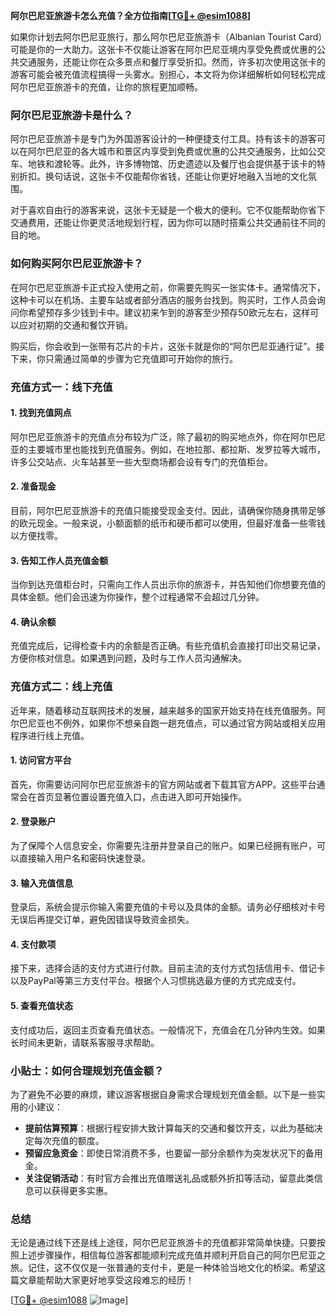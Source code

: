 **阿尔巴尼亚旅游卡怎么充值？全方位指南[[TG💪+ @esim1088](https://t.me/s/esim1088)]**

如果你计划去阿尔巴尼亚旅行，那么阿尔巴尼亚旅游卡（Albanian Tourist Card）可能是你的一大助力。这张卡不仅能让游客在阿尔巴尼亚境内享受免费或优惠的公共交通服务，还能让你在众多景点和餐厅享受折扣。然而，许多初次使用这张卡的游客可能会被充值流程搞得一头雾水。别担心，本文将为你详细解析如何轻松完成阿尔巴尼亚旅游卡的充值，让你的旅程更加顺畅。

### 阿尔巴尼亚旅游卡是什么？

阿尔巴尼亚旅游卡是专门为外国游客设计的一种便捷支付工具。持有该卡的游客可以在阿尔巴尼亚的各大城市和景区内享受到免费或优惠的公共交通服务，比如公交车、地铁和渡轮等。此外，许多博物馆、历史遗迹以及餐厅也会提供基于该卡的特别折扣。换句话说，这张卡不仅能帮你省钱，还能让你更好地融入当地的文化氛围。

对于喜欢自由行的游客来说，这张卡无疑是一个极大的便利。它不仅能帮助你省下交通费用，还能让你更灵活地规划行程，因为你可以随时搭乘公共交通前往不同的目的地。

### 如何购买阿尔巴尼亚旅游卡？

在阿尔巴尼亚旅游卡正式投入使用之前，你需要先购买一张实体卡。通常情况下，这种卡可以在机场、主要车站或者部分酒店的服务台找到。购买时，工作人员会询问你希望预存多少钱到卡中。建议初来乍到的游客至少预存50欧元左右，这样可以应对初期的交通和餐饮开销。

购买后，你会收到一张带有芯片的卡片，这张卡就是你的“阿尔巴尼亚通行证”。接下来，你只需通过简单的步骤为它充值即可开始你的旅行。

### 充值方式一：线下充值

#### 1. 找到充值网点
阿尔巴尼亚旅游卡的充值点分布较为广泛，除了最初的购买地点外，你在阿尔巴尼亚的主要城市里也能找到充值服务。例如，在地拉那、都拉斯、发罗拉等大城市，许多公交站点、火车站甚至一些大型商场都会设有专门的充值柜台。

#### 2. 准备现金
目前，阿尔巴尼亚旅游卡的充值只能接受现金支付。因此，请确保你随身携带足够的欧元现金。一般来说，小额面额的纸币和硬币都可以使用，但最好准备一些零钱以方便找零。

#### 3. 告知工作人员充值金额
当你到达充值柜台时，只需向工作人员出示你的旅游卡，并告知他们你想要充值的具体金额。他们会迅速为你操作，整个过程通常不会超过几分钟。

#### 4. 确认余额
充值完成后，记得检查卡内的余额是否正确。有些充值机会直接打印出交易记录，方便你核对信息。如果遇到问题，及时与工作人员沟通解决。

### 充值方式二：线上充值

近年来，随着移动互联网技术的发展，越来越多的国家开始支持在线充值服务。阿尔巴尼亚也不例外，如果你不想亲自跑一趟充值点，可以通过官方网站或相关应用程序进行线上充值。

#### 1. 访问官方平台
首先，你需要访问阿尔巴尼亚旅游卡的官方网站或者下载其官方APP。这些平台通常会在首页显著位置设置充值入口，点击进入即可开始操作。

#### 2. 登录账户
为了保障个人信息安全，你需要先注册并登录自己的账户。如果已经拥有账户，可以直接输入用户名和密码快速登录。

#### 3. 输入充值信息
登录后，系统会提示你输入需要充值的卡号以及具体的金额。请务必仔细核对卡号无误后再提交订单，避免因错误导致资金损失。

#### 4. 支付款项
接下来，选择合适的支付方式进行付款。目前主流的支付方式包括信用卡、借记卡以及PayPal等第三方支付平台。根据个人习惯挑选最方便的方式完成支付。

#### 5. 查看充值状态
支付成功后，返回主页查看充值状态。一般情况下，充值会在几分钟内生效。如果长时间未更新，请联系客服寻求帮助。

### 小贴士：如何合理规划充值金额？

为了避免不必要的麻烦，建议游客根据自身需求合理规划充值金额。以下是一些实用的小建议：

- **提前估算预算**：根据行程安排大致计算每天的交通和餐饮开支，以此为基础决定每次充值的额度。
- **预留应急资金**：即使日常消费不多，也要留一部分余额作为突发状况下的备用金。
- **关注促销活动**：有时官方会推出充值赠送礼品或额外折扣等活动，留意此类信息可以获得更多实惠。

### 总结

无论是通过线下还是线上途径，阿尔巴尼亚旅游卡的充值都非常简单快捷。只要按照上述步骤操作，相信每位游客都能顺利完成充值并顺利开启自己的阿尔巴尼亚之旅。记住，这不仅仅是一张普通的支付卡，更是一种体验当地文化的桥梁。希望这篇文章能帮助大家更好地享受这段难忘的经历！

[[TG💪+ @esim1088](https://t.me/s/esim1088) ![Image](https://i.postimg.cc/4NQfJmqS/Snipaste-2025-05-13-00-14-12.png)]
